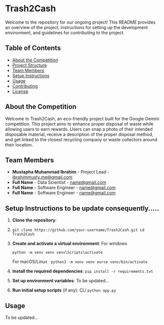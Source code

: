 # Trash2Cash

Welcome to the repository for our ongoing project! This README provides an overview of the project, instructions for setting up the development environment, and guidelines for contributing to the project.

## Table of Contents

- [About the Competition](#about-the-competition)
- [Project Structure](#project-structure)
- [Team Members](#team-members)
- [Setup Instructions](#setup-instructions)
- [Usage](#usage)
- [Contributing](#contributing)
- [License](#license)


## About the Competition

Welcome to Trash2Cash, an eco-friendly project built for the Google Gemini competition. This project aims to enhance proper disposal of waste while allowing users to earn rewards. Users can snap a photo of their intended disposable material, receive a description of the proper disposal method, and get linked to the closest recycling company or waste collectors around their location.


## Team Members

- **Mustapha Muhammad Ibrahim** - Project Lead - [ibrahimmusty.me@gmail.com](mailto:ibrahimmusty.me@gmail.com)
- **Full Name** - Data Scientist - [name@gmail.com](mailto:name@gmail.com)
- **Full Name** - Software Engineer - [name@gmail.com](mailto:name@gmail.com)
- **Full Name** - Software Engineer - [name@gmail.com](mailto:name@gmail.com)

## Setup Instructions to be update consequently.....

1. **Clone the repository**:
2. 
    `git clone https://github.com/your-username/Trash2Cash.git
     cd Trash2Cash`

3. **Create and activate a virtual environment**:
   For windows
   
   `python -m venv venv
   venv\Scripts\activate`

   For macOS/Linux
   ` python3 -m venv venv
    ource venv/bin/activate`
   
5. **Install the required dependencies**:
    `pip install -r requirements.txt`

6. **Set up environment variables**:
    To be updated...

7. **Run initial setup scripts** (if any):
   CLI
   `python app.py `

## Usage

To be updated...

